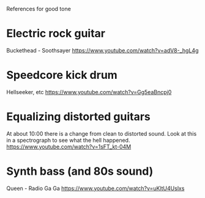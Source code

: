 References for good tone

# Electric rock guitar
Buckethead - Soothsayer
https://www.youtube.com/watch?v=adV8-_hgL4g

# Speedcore kick drum
Hellseeker, etc
https://www.youtube.com/watch?v=Gg5eaBncpj0

# Equalizing distorted guitars
At about 10:00 there is a change from clean to distorted sound.
Look at this in a spectrograph to see what the hell happened.
https://www.youtube.com/watch?v=1sFT_kt-04M

# Synth bass (and 80s sound)

Queen - Radio Ga Ga
https://www.youtube.com/watch?v=uKltU4Uslxs
